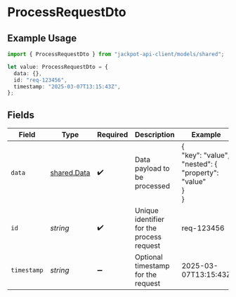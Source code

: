 # ProcessRequestDto

## Example Usage

```typescript
import { ProcessRequestDto } from "jackpot-api-client/models/shared";

let value: ProcessRequestDto = {
  data: {},
  id: "req-123456",
  timestamp: "2025-03-07T13:15:43Z",
};
```

## Fields

| Field                                                 | Type                                                  | Required                                              | Description                                           | Example                                               |
| ----------------------------------------------------- | ----------------------------------------------------- | ----------------------------------------------------- | ----------------------------------------------------- | ----------------------------------------------------- |
| `data`                                                | [shared.Data](../../models/shared/data.md)            | :heavy_check_mark:                                    | Data payload to be processed                          | {<br/>"key": "value",<br/>"nested": {<br/>"property": "value"<br/>}<br/>} |
| `id`                                                  | *string*                                              | :heavy_check_mark:                                    | Unique identifier for the process request             | req-123456                                            |
| `timestamp`                                           | *string*                                              | :heavy_minus_sign:                                    | Optional timestamp for the request                    | 2025-03-07T13:15:43Z                                  |